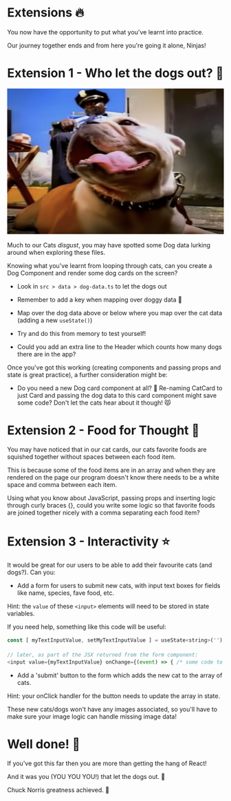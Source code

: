 # Extensions 🔥

You now have the opportunity to put what you've learnt into practice.

Our journey together ends and from here you're going it alone, Ninjas!

# Extension 1 - Who let the dogs out? 🐶

[![Guard Dog](../public/guard-dog.png)](https://www.youtube.com/watch?v=Qkuu0Lwb5EM 'Who let the dogs out')

Much to our Cats _disgust_, you may have spotted some Dog data lurking around when exploring these files.

Knowing what you've learnt from looping through cats, can you create a Dog Component and render some dog cards on the screen?

-   Look in `src > data > dog-data.ts` to let the dogs out

-   Remember to add a key when mapping over doggy data 🔑

-   Map over the dog data above or below where you map over the cat data (adding a new `useState()`)

-   Try and do this from memory to test yourself!

-   Could you add an extra line to the Header which counts how many dogs there are in the app?

Once you've got this working (creating components and passing props and state is great practice), a further consideration might be:

-   Do you need a new Dog card component at all? 🤯 Re-naming CatCard to just Card and passing the dog data to this card component might save some code? Don't let the cats hear about it though! 😾

# Extension 2 - Food for Thought 🍤

You may have noticed that in our cat cards, our cats favorite foods are squished together without spaces between each food item.

This is because some of the food items are in an array and when they are rendered on the page our program doesn't know there needs to be a white space and comma between each item.

Using what you know about JavaScript, passing props and inserting logic through curly braces {}, could you write some logic so that favorite foods are joined together nicely with a comma separating each food item?

# Extension 3 - Interactivity ⭐

It would be great for our users to be able to add their favourite cats (and dogs?). Can you:

-   Add a form for users to submit new cats, with input text boxes for fields like name, species, fave food, etc.

Hint: the `value` of these `<input>` elements will need to be stored in state variables.

If you need help, something like this code will be useful:

```JavaScript
const [ myTextInputValue, setMyTextInputValue ] = useState<string>('');

// later, as part of the JSX returned from the form component:
<input value={myTextInputValue} onChange={(event) => { /* some code to setMyTextInputValue based on 'event' */}}/>
```

- Add a 'submit' button to the form which adds the new cat to the array of cats.

Hint: your onClick handler for the button needs to update the array in state.

These new cats/dogs won't have any images associated, so you'll have to make sure your image logic can handle missing image data!

# Well done! 🙌

If you've got this far then you are more than getting the hang of React!

And it was you (YOU YOU YOU!) that let the dogs out. 🐶

Chuck Norris greatness achieved. 👊

